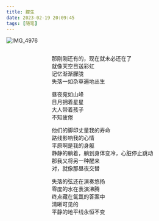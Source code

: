 ```yaml
---
title: 朦生
date: 2023-02-19 20:09:45
tags: [随笔]
---
```


![IMG_4976](https://p.ipic.vip/7ufu5r.jpg)

<div style="display:flex; justify-content:center;">
<div>
<p>
    那刚刚还有的，现在就未必还在了<br>
    就像天空目送彩虹<br>
    记忆渐渐朦胧<br>
    失落一如杂草遍地丛生<br>
</p>
<p>
    昼夜宛如山峰<br>
    日月拥着星星<br>
    大人带着孩子<br>
    不知疲倦<br>
</p>
<p>
    他们的脚印丈量我的寿命<br>
    路线影响我的心情<br>
    平原啊是我的身躯<br>
    静静的躺着，躺到身体变冷，心脏停止跳动<br>
    那我又将另一种醒来<br>
    对，就像那昼夜交替<br>
</p>
<p>
    失落的弦还在演奏悠扬<br>
    零度的水在表演沸腾<br/>
    终点藏在氤氲的答案中<br>
    清晰可见的<br>
    平静的地平线永恒不变<br>
</p>
</div>
</div>


